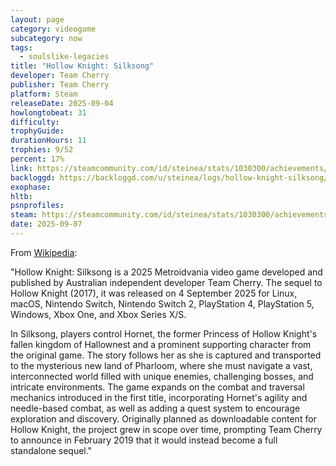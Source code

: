 ```yaml
---
layout: page
category: videogame
subcategory: now
tags:
  - soulslike-legacies
title: "Hollow Knight: Silksong"
developer: Team Cherry
publisher: Team Cherry
platform: Steam
releaseDate: 2025-09-04
howlongtobeat: 31
difficulty:
trophyGuide:
durationHours: 11
trophies: 9/52
percent: 17%
link: https://steamcommunity.com/id/steinea/stats/1030300/achievements/
backloggd: https://backloggd.com/u/steinea/logs/hollow-knight-silksong/
exophase:
hltb:
psnprofiles:
steam: https://steamcommunity.com/id/steinea/stats/1030300/achievements/
date: 2025-09-07
---
```


From [Wikipedia](https://en.wikipedia.org/wiki/Hollow_Knight:_Silksong):

"Hollow Knight: Silksong is a 2025 Metroidvania video game developed and published by Australian independent developer Team Cherry. The sequel to Hollow Knight (2017), it was released on 4 September 2025 for Linux, macOS, Nintendo Switch, Nintendo Switch 2, PlayStation 4, PlayStation 5, Windows, Xbox One, and Xbox Series X/S.

In Silksong, players control Hornet, the former Princess of Hollow Knight's fallen kingdom of Hallownest and a prominent supporting character from the original game. The story follows her as she is captured and transported to the mysterious new land of Pharloom, where she must navigate a vast, interconnected world filled with unique enemies, challenging bosses, and intricate environments. The game expands on the combat and traversal mechanics introduced in the first title, incorporating Hornet's agility and needle-based combat, as well as adding a quest system to encourage exploration and discovery. Originally planned as downloadable content for Hollow Knight, the project grew in scope over time, prompting Team Cherry to announce in February 2019 that it would instead become a full standalone sequel."
